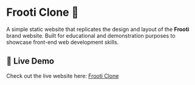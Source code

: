 # Frooti Clone 🍹

A simple static website that replicates the design and layout of the **Frooti** brand website. Built for educational and demonstration purposes to showcase front-end web development skills.

## 🚀 Live Demo

Check out the live website here: [Frooti Clone](https://jaseem8045.github.io/Frooti-Clone/)
